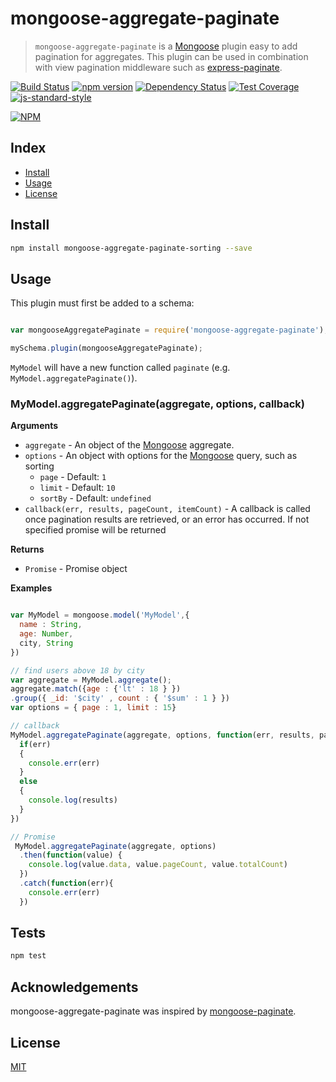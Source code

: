 # mongoose-aggregate-paginate

> `mongoose-aggregate-paginate` is a [Mongoose][mongoose] plugin easy to add pagination for aggregates.  This plugin can be used in combination with view pagination middleware such as [express-paginate](https://github.com/niftylettuce/express-paginate).   

[![Build Status][travis-ci-img]][travis-ci-url] 
[![npm version][npm-version-img]][npm-version-url] 
[![Dependency Status][dependency-status-img]][dependency-status-url]
[![Test Coverage][coveralls-image]][coveralls-url]
[![js-standard-style][js-standard-style-img]][js-standard-style-url] 


[![NPM](https://nodei.co/npm/mongoose-aggregate-paginate.png?downloadRank=true&downloads=true)](https://nodei.co/npm/mongoose-aggregate-paginate/)

## Index
* [Install](#install)
* [Usage](#usage)
* [License](#license)

## Install

```bash
npm install mongoose-aggregate-paginate-sorting --save
```
## Usage

This plugin must first be added to a schema:

```js

var mongooseAggregatePaginate = require('mongoose-aggregate-paginate');

mySchema.plugin(mongooseAggregatePaginate);

```

`MyModel` will have a new function called `paginate` (e.g. `MyModel.aggregatePaginate()`).

### MyModel.aggregatePaginate(aggregate, options, callback)

**Arguments**

* `aggregate` - An object of the [Mongoose][mongoose] aggregate.
* `options` - An object with options for the [Mongoose][mongoose] query, such as sorting
  - `page` - Default: `1`
  - `limit` - Default: `10`
  - `sortBy` - Default: `undefined`
* `callback(err, results, pageCount, itemCount)` - A callback is called once pagination results are retrieved, or an error has occurred. If not specified promise will be returned

**Returns**
* `Promise` - Promise object

**Examples**

```js

var MyModel = mongoose.model('MyModel',{
  name : String,
  age: Number,
  city, String
})

// find users above 18 by city
var aggregate = MyModel.aggregate();
aggregate.match({age : {'lt' : 18 } })
.group({ _id: '$city' , count : { '$sum' : 1 } })
var options = { page : 1, limit : 15}

// callback
MyModel.aggregatePaginate(aggregate, options, function(err, results, pageCount, count) {
  if(err) 
  {
    console.err(err)
  }
  else
  { 
    console.log(results)
  }
})

// Promise
 MyModel.aggregatePaginate(aggregate, options)
  .then(function(value) {
    console.log(value.data, value.pageCount, value.totalCount)
  })
  .catch(function(err){ 
    console.err(err)
  })
```
## Tests

```js
npm test
```
## Acknowledgements
mongoose-aggregate-paginate was inspired by [mongoose-paginate][mongoose-paginate].

## License
[MIT][license-url]

[mongoose]: http://mongoosejs.com
[mongoose-paginate]: https://www.npmjs.com/package/mongoose-paginate
[license-image]: http://img.shields.io/badge/license-MIT-blue.svg?style=flat
[license-url]: LICENSE
[travis-ci-img]: https://travis-ci.org/Maheshkumar-Kakade/mongoose-aggregate-paginate.svg?branch=master
[travis-ci-url]: https://travis-ci.org/Maheshkumar-Kakade/mongoose-aggregate-paginate 
[npm-version-img]: https://badge.fury.io/js/mongoose-aggregate-paginate.svg
[npm-version-url]: http://badge.fury.io/js/mongoose-aggregate-paginate
[dependency-status-img]: https://gemnasium.com/Maheshkumar-Kakade/mongoose-aggregate-paginate.svg
[dependency-status-url]: https://gemnasium.com/Maheshkumar-Kakade/mongoose-aggregate-paginate
[coveralls-image]: https://coveralls.io/repos/github/Maheshkumar-Kakade/mongoose-aggregate-paginate/badge.svg?branch=master
[coveralls-url]: https://coveralls.io/github/Maheshkumar-Kakade/mongoose-aggregate-paginate?branch=master
[js-standard-style-img]: https://img.shields.io/badge/code%20style-standard-brightgreen.svg
[js-standard-style-url]: http://standardjs.com/
